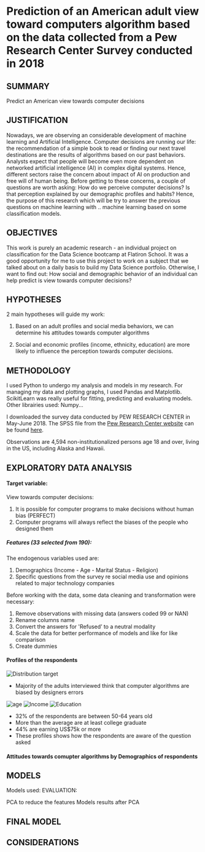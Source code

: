 

#  Prediction of an American adult view toward computers algorithm based on the data collected from a Pew Research Center Survey conducted in 2018


## SUMMARY 
Predict an American view towards computer decisions


## JUSTIFICATION
Nowadays, we are observing an considerable development of machine learning and Artificial Intelligence. Computer decisions are running our life: the recommendation of a simple book to read or finding our next travel destinations are the results of algorithms based on our past behaviors. Analysts expect that people will become even more dependent on networked artificial intelligence (AI) in complex digital systems. Hence, different sectors raise the concern about impact of AI on production and free will of human being. Before getting to these concerns, a couple of questions are worth asking: How do we perceive computer decisions? Is that perception explained by our demographic profiles and habits? Hence, the purpose of this research which will be try to answer the previous questions on machine learning with .. machine learning based on some classification models.

## OBJECTIVES
This work is purely an academic research - an individual project on classification for the Data Science bootcamp at Flatiron School. It was a good opportunity for me to use this project to work on a subject that we talked about on a daily basis to build my Data Science portfolio.
Otherwise, I want to find out:
How social and demographic behavior of an individual can help predict is view towards computer decisions? 

## HYPOTHESES
2 main hypotheses will guide my work:

1. Based on an adult profiles and social media behaviors, we can determine his attitudes towards computer algorithms

2. Social and economic profiles (income, ethnicity, education) are more likely to influence the perception towards computer decisions.


## METHODOLOGY
I used Python to undergo my analysis and models in my research. For managing my data and plotting graphs, I used Pandas and Matplotlib. ScikitLearn was really useful for fitting, predicting and evaluating models. Other librairies used: Numpy... 

I downloaded the survey data conducted by PEW RESEARCH CENTER in May-June 2018. The SPSS file from the [Pew Research Center website](https://www.pewinternet.org/?post_type=dataset) can be found [here](https://github.com/FabriceMesidor/Classification_Project_Views_towards_Computer_Decisions/blob/master/Support-Docs/W35_May18/ATP%20W35.sav).

Observations are 4,594 non-institutionalized persons age 18 and over, living in the US, including Alaska and Hawaii.


## EXPLORATORY DATA ANALYSIS
#### Target variable: 
View towards computer decisions:
1. It is possible for computer programs to make decisions without human bias (PERFECT)
2. Computer programs will always reflect the biases of the people who designed them
##### Features (33 selected from 190):
The endogenous  variables used are:
1. Demographics (Income - Age - Marital Status - Religion)
2. Specific questions from the survey re social media use and opinions related to major technology companies


Before working with the data, some data cleaning and transformation were necessary:
1. Remove observations with missing data (answers coded 99 or NAN)
2. Rename columns name
3. Convert the answers for 'Refused’ to a neutral modality
4. Scale the data for better performance of models and like for like comparison
5. Create dummies
 
#### Profiles of the respondents
![Distribution target](https://github.com/FabriceMesidor/Classification_Project_Views_towards_Computer_Decisions/blob/master/Support-Docs/Graphs-Pics/Distribution_target.png)
* Majority of the adults interviewed think that computer algorithms are biased by designers errors

![age](https://github.com/FabriceMesidor/Classification_Project_Views_towards_Computer_Decisionsblob/master//Support-Docs/Graphs-Pics/Age.png)
![Income](https://github.com/FabriceMesidor/Classification_Project_Views_towards_Computer_Decisions/blob/master/Support-Docs/Graphs-Pics/Income2.png)
![Education](https://github.com/FabriceMesidor/Classification_Project_Views_towards_Computer_Decisions/blob/master/Support-Docs/Graphs-Pics/Edcation.png)

* 32% of the respondents are between 50-64 years old
* More than the average are at least college graduate
* 44% are earning US$75k or more
* These profiles shows how the respondents are aware of the question asked



#### Attitudes towards comupter algorithms by Demographics of respondents



## MODELS
Models used:
EVALUATION:

PCA to reduce the features
Models results after PCA

## FINAL MODEL


## CONSIDERATIONS





